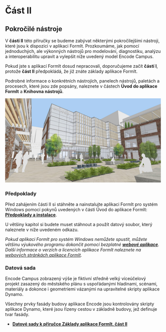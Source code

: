 # Část II

## Pokročilé nástroje

V **části II** této příručky se budeme zabývat některými pokročilejšími nástroji, které jsou k dispozici v aplikaci FormIt. Prozkoumáme, jak pomocí jednoduchých, ale výkonných nástrojů pro modelování, diagnostiku, analýzu a interoperabilitu upravit a vylepšit níže uvedený model Encode Campus.

Pokud jste s aplikací FormIt dosud nepracovali, doporučujeme začít **částí I**, protože **část II** předpokládá, že již znáte základy aplikace FormIt.

Podrobné informace o konkrétních nástrojích, panelech nástrojů, paletách a procesech, které jsou zde popsány, naleznete v částech **Úvod do aplikace FormIt** a **Knihovna nástrojů**.

![](<../../.gitbook/assets/screen1 (1).jpg>)

### Předpoklady

Před zahájením části II si stáhněte a nainstalujte aplikaci FormIt pro systém Windows pomocí pokynů uvedených v části Úvod do aplikace FormIt: [**Předpoklady a instalace**](../../formit-introduction/prerequisites-and-installation.md).

U většiny kapitol si budete muset stáhnout a použít datový soubor, který naleznete v níže uvedeném odkazu.

_Pokud aplikaci FormIt pro systém Windows nemůžete spustit, můžete většinu výukového programu dokončit pomocí bezplatné_ [_**webové aplikace**_](https://formit.autodesk.com/app)_. Další informace o verzích a licencích aplikace FormIt naleznete na_ [_webových stránkách aplikace FormIt_](https://formit.autodesk.com)_._

### Datová sada

Encode Campus zobrazený výše je fiktivní středně velký víceúčelový projekt zasazený do městského plánu s uspořádanými hladinami, scénami, materiály a dokonce i geometriemi vázanými na upravitelné skripty aplikace Dynamo.

Všechny prvky fasády budovy aplikace Encode jsou kontrolovány skripty aplikace Dynamo, které jsou řízeny cestou v základně budovy, jež definuje tvar fasády.

* [**Datové sady k příručce Základy aplikace FormIt, část II**](https://formit-help.s3.amazonaws.com/FormIt+Primer+Part+2+Datasets.zip)
